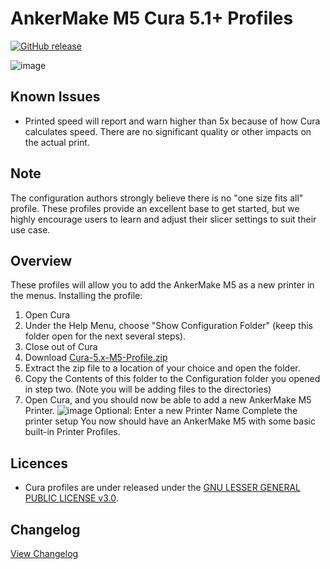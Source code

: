 # AnkerMake M5 Cura 5.1+ Profiles

[![GitHub release](https://img.shields.io/github/v/release/just-trey/AnkerMake-M5-Profile?display_name=tag&sort=semver&style=for-the-badge)](https://github.com/just-trey/AnkerMake-M5-Profile/releases/latest)

![image](https://user-images.githubusercontent.com/10281380/204983009-1b896ab9-774d-414d-adbe-b3f8aad5ccf2.png)

## Known Issues

- Printed speed will report and warn higher than 5x because of how Cura calculates speed. There are no significant quality or other impacts on the actual print.

## Note

The configuration authors strongly believe there is no "one size fits all" profile. These profiles provide an excellent base to get started, but we highly encourage users to learn and adjust their slicer settings to suit their use case.

## Overview

These profiles will allow you to add the AnkerMake M5 as a new printer in the menus.
Installing the profile:

1. Open Cura
1. Under the Help Menu, choose "Show Configuration Folder" (keep this folder open for the next several steps).
1. Close out of Cura
1. Download [Cura-5.x-M5-Profile.zip](https://github.com/just-trey/AnkerMake-M5-Profile/releases/latest/download/Cura-5.x-M5-Profile.zip)
1. Extract the zip file to a location of your choice and open the folder.
1. Copy the Contents of this folder to the Configuration folder you opened in step two. (Note you will be adding files to the directories)
1. Open Cura, and you should now be able to add a new AnkerMake M5 Printer.
![image](https://user-images.githubusercontent.com/10281380/204983099-ebb1007c-1171-4e68-a2e7-a2620efcca1b.png)
Optional: Enter a new Printer Name
Complete the printer setup
You now should have an AnkerMake M5 with some basic built-in Printer Profiles.

## Licences

- Cura profiles are under released under the [GNU LESSER GENERAL PUBLIC LICENSE v3.0](Cura-5.x-M5-Profile/LICENSE).

## Changelog

[View Changelog](/changelog.md)
